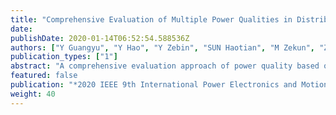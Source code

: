 ```yaml
---
title: "Comprehensive Evaluation of Multiple Power Qualities in Distributed Network Based on AHP and Optimal Membership"
date: 
publishDate: 2020-01-14T06:52:54.588536Z
authors: ["Y Guangyu", "Y Hao", "Y Zebin", "SUN Haotian", "M Zekun", "Z Fang", "Z Chengzhi"]
publication_types: ["1"]
abstract: "A comprehensive evaluation approach of power quality based on AHP and optimal membership is proposed in this paper. This paper selects the appropriate power quality indexes by analyzing the characteristic of power quality. The continuous power quality indexes can be reasonably analyzed by establishing the fuzzy membership function and the transient power quality can be calculated according to IEEE 1564-2014. In addition, the weight of each index can be determined dynamically which includes both subjective part and objective part. Finally, an IEEE-18 standard test system with non-linear loads and compensation devices is applied to prove the validity of the proposed evaluation system."
featured: false
publication: "*2020 IEEE 9th International Power Electronics and Motion Control Conference (IPEMC2020-ECCE Asia)*"
weight: 40
---
```



